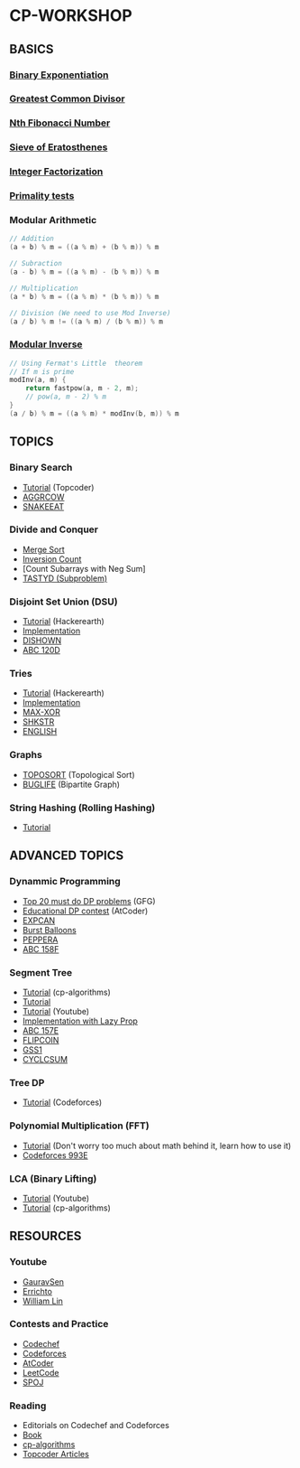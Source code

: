# CP-WORKSHOP

## BASICS
### [Binary Exponentiation](https://cp-algorithms.com/algebra/binary-exp.html)
### [Greatest Common Divisor](https://cp-algorithms.com/algebra/euclid-algorithm.html)
### [Nth Fibonacci Number](https://www.geeksforgeeks.org/program-for-nth-fibonacci-number/)
### [Sieve of Eratosthenes](https://cp-algorithms.com/algebra/sieve-of-eratosthenes.html)
### [Integer Factorization](https://cp-algorithms.com/algebra/factorization.html)
### [Primality tests](https://cp-algorithms.com/algebra/primality_tests.html)
### Modular Arithmetic
```cpp
// Addition
(a + b) % m = ((a % m) + (b % m)) % m

// Subraction
(a - b) % m = ((a % m) - (b % m)) % m

// Multiplication
(a * b) % m = ((a % m) * (b % m)) % m

// Division (We need to use Mod Inverse)
(a / b) % m != ((a % m) / (b % m)) % m
```
### [Modular Inverse](https://cp-algorithms.com/algebra/module-inverse.html)
```cpp
// Using Fermat's Little  theorem
// If m is prime
modInv(a, m) {
    return fastpow(a, m - 2, m);
    // pow(a, m - 2) % m
}
(a / b) % m = ((a % m) * modInv(b, m)) % m
```

## TOPICS
### Binary Search
* [Tutorial](https://www.topcoder.com/community/competitive-programming/tutorials/binary-search) (Topcoder)
* [AGGRCOW](https://www.spoj.com/problems/AGGRCOW/)
* [SNAKEEAT](https://www.codechef.com/problems/SNAKEEAT)

### Divide and Conquer
* [Merge Sort](https://www.geeksforgeeks.org/merge-sort/)
* [Inversion Count](https://www.geeksforgeeks.org/counting-inversions/)
* [Count Subarrays with Neg Sum]
* [TASTYD (Subproblem)](https://www.codechef.com/problems/TASTYD)

### Disjoint Set Union (DSU)
* [Tutorial](https://www.hackerearth.com/practice/notes/disjoint-set-union-union-find/) (Hackerearth)
* [Implementation](https://github.com/yash0530/CP/blob/master/01%20DSA/001%20DSU.cpp)
* [DISHOWN](https://www.codechef.com/problems/DISHOWN)
* [ABC 120D](https://atcoder.jp/contests/abc120/tasks/abc120_d)

### Tries
* [Tutorial](https://www.hackerearth.com/practice/data-structures/advanced-data-structures/trie-keyword-tree/tutorial/) (Hackerearth)
* [Implementation](https://github.com/yash0530/CP/blob/master/01%20DSA/016%20Trie.cpp)
* [MAX-XOR](https://www.hackerrank.com/challenges/maximum-xor/problem)
* [SHKSTR](https://www.codechef.com/JUNE18B/problems/SHKSTR)
* [ENGLISH](https://www.codechef.com/problems/ENGLISH)

### Graphs
* [TOPOSORT](https://www.spoj.com/problems/TOPOSORT/) (Topological Sort)
* [BUGLIFE](https://www.spoj.com/problems/BUGLIFE/) (Bipartite Graph)

### String Hashing (Rolling Hashing)
* [Tutorial](https://www.quora.com/q/threadsiiithyderabad/String-Hashing-for-competitive-programming)

## ADVANCED TOPICS
### Dynammic Programming
* [Top 20 must do DP problems](https://www.geeksforgeeks.org/top-20-dynamic-programming-interview-questions/) (GFG)
* [Educational DP contest](https://atcoder.jp/contests/dp/tasks) (AtCoder)
* [EXPCAN](https://www.codechef.com/problems/EXPCAN)
* [Burst Balloons](https://leetcode.com/problems/burst-balloons/)
* [PEPPERA](https://www.codechef.com/COOK115A/problems/PEPPERA)
* [ABC 158F](https://atcoder.jp/contests/abc158/tasks/abc158_f)

### Segment Tree
* [Tutorial](https://cp-algorithms.com/data_structures/segment_tree.html) (cp-algorithms)
* [Tutorial](https://kartikkukreja.wordpress.com/2014/11/09/a-simple-approach-to-segment-trees/)
* [Tutorial](https://www.youtube.com/playlist?list=PLMCXHnjXnTnuASA1NghV3Vs9J3D_ij5w2) (Youtube)
* [Implementation with Lazy Prop](https://github.com/yash0530/CP/blob/master/01%20DSA/004%20LAZY.cpp)
* [ABC 157E](https://atcoder.jp/contests/abc157/tasks/abc157_e)
* [FLIPCOIN](https://www.codechef.com/problems/FLIPCOIN)
* [GSS1](https://www.spoj.com/problems/GSS1/)
* [CYCLCSUM](https://www.codechef.com/COOK115A/problems/CYCLCSUM)

### Tree DP
* [Tutorial](https://codeforces.com/blog/entry/20935) (Codeforces)

### Polynomial Multiplication (FFT)
* [Tutorial](https://cp-algorithms.com/algebra/fft.html) (Don't worry too much about math behind it, learn how to use it)
* [Codeforces 993E](https://codeforces.com/problemset/problem/993/E)


### LCA (Binary Lifting)
* [Tutorial](https://www.youtube.com/watch?v=ctZ7fjMbPWE) (Youtube)
* [Tutorial](https://cp-algorithms.com/graph/lca_binary_lifting.html) (cp-algorithms)

## RESOURCES

### Youtube
* [GauravSen](https://www.youtube.com/channel/UCRPMAqdtSgd0Ipeef7iFsKw)
* [Errichto](https://www.youtube.com/channel/UCBr_Fu6q9iHYQCh13jmpbrg)
* [William Lin](https://www.youtube.com/channel/UCKuDLsO0Wwef53qdHPjbU2Q)

### Contests and Practice
* [Codechef](https://www.codechef.com/)
* [Codeforces](https://codeforces.com/)
* [AtCoder](http://atcoder.jp/)
* [LeetCode](https://leetcode.com/)
* [SPOJ](https://spoj.com)

### Reading
* Editorials on Codechef and Codeforces
* [Book](https://cses.fi/book/book.pdf)
* [cp-algorithms](http://cp-algorithms.com/)
* [Topcoder Articles](https://www.topcoder.com/community/competitive-programming/tutorials/)
